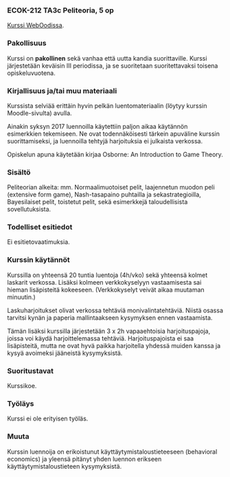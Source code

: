 ### ECOK-212 TA3c Peliteoria, 5 op 

[Kurssi WebOodissa](https://weboodi.helsinki.fi/hy/opintjakstied.jsp?OpinKohd=118845153).

### Pakollisuus

Kurssi on **pakollinen** sekä vanhaa että uutta kandia suorittaville. Kurssi järjestetään keväisin III periodissa, ja se suoritetaan suoritettavaksi toisena opiskeluvuotena.

### Kirjallisuus ja/tai muu materiaali

Kurssista selviää erittäin hyvin pelkän luentomateriaalin (löytyy kurssin Moodle-sivulta) avulla.

Ainakin syksyn 2017 luennoilla käytettiin paljon aikaa käytännön esimerkkien tekemiseen. Ne ovat todennäköisesti tärkein apuväline kurssin suorittamiseksi, ja luennoilla tehtyjä harjoituksia ei julkaista verkossa.

Opiskelun apuna käytetään kirjaa Osborne: An Introduction to Game Theory.

### Sisältö

Peliteorian alkeita: mm. Normaalimuotoiset pelit, laajennetun muodon peli (extensive form game), Nash-tasapaino puhtailla ja sekastrategioilla, Bayesilaiset pelit, toistetut pelit, sekä esimerkkejä taloudellisista sovellutuksista.

### Todelliset esitiedot

Ei esitietovaatimuksia.

### Kurssin käytännöt

Kurssilla on yhteensä 20 tuntia luentoja (4h/vko) sekä yhteensä kolmet laskarit verkossa. Lisäksi kolmeen verkkokyselyyn vastaamisesta sai hieman lisäpisteitä kokeeseen. (Verkkokyselyt veivät aikaa muutaman minuutin.) 

Laskuharjoitukset olivat verkossa tehtäviä monivalintatehtäviä. Niistä osassa tarvitsi kynän ja paperia mallintaakseen kysymyksen ennen vastaamista.

Tämän lisäksi kurssilla järjestetään 3 x 2h vapaaehtoisia harjoituspajoja, joissa voi käydä harjoittelemassa tehtäviä. Harjoituspajoista ei saa lisäpisteitä, mutta ne ovat hyvä paikka harjoitella yhdessä muiden kanssa ja kysyä avoimeksi jääneistä kysymyksistä.

### Suoritustavat

Kurssikoe.

### Työläys

Kurssi ei ole erityisen työläs.

### Muuta

Kurssin luennoija on erikoistunut käyttäytymistaloustieteeseen (behavioral economics) ja yleensä pitänyt yhden luennon erikseen käyttäytymistaloustieteen kysymyksistä.